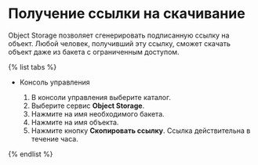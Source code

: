 # Получение ссылки на скачивание

Object Storage позволяет сгенерировать подписанную ссылку на объект. Любой человек, получивший эту ссылку, сможет скачать объект даже из бакета с ограниченным доступом.

{% list tabs %}

- Консоль управления
  
  1. В консоли управления выберите каталог.
  1. Выберите сервис **Object Storage**.
  1. Нажмите на имя необходимого бакета.
  1. Нажмите на имя объекта.
  1. Нажмите кнопку **Скопировать ссылку**.
      Ссылка действительна в течение часа.
  
{% endlist %}
